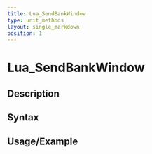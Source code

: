 ```yaml
---
title: Lua_SendBankWindow
type: unit_methods
layout: single_markdown
position: 1
---
```


# Lua_SendBankWindow

## Description

## Syntax

## Usage/Example


